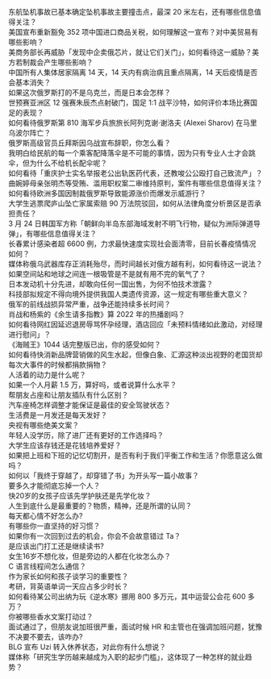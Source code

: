 东航坠机事故已基本确定坠机事故主要撞击点，最深 20 米左右，还有哪些信息值得关注？  
美国宣布重新豁免 352 项中国进口商品关税，如何理解这一宣布？对中美贸易有哪些影响？  
美商务部长再威胁「发现中企卖俄芯片，就让它们关门」，如何看待这一威胁？美方若制裁会产生哪些影响？  
中国所有人集体居家隔离 14 天，14 天内有病治病且重点隔离，14 天后疫情是否会基本消失？  
如果这次俄罗斯打的不是乌克兰，而是日本会怎样？  
世预赛亚洲区 12 强赛朱辰杰点射破门，国足 1:1 战平沙特，如何评价本场比赛国足的表现？  
如何看待俄罗斯第 810 海军步兵旅旅长阿列克谢·谢洛夫 (Alexei Sharov) 在马里乌波尔阵亡？  
俄罗斯高级官员丘拜斯因乌战宣布辞职，你怎么看？  
我明白给民航的每一个乘客配降落伞是不可能的事情，因为只有专业人士才会跳伞，但为什么不给机长配伞呢？  
如何看待「重庆护士实名举报老公出轨医药代表，还教唆公公殴打自己致流产」？  
曲婉婷母亲张明杰等受贿、滥用职权案二审维持原判，案件有哪些信息值得关注？  
如何看待欧洲多国因制裁俄罗斯导致能源涨价而爆发示威游行？  
大学生逃票爬庐山坠亡家属索赔 90 万法院驳回，如何从法律角度分析景区是否承担责任？  
3 月 24 日韩国军方称「朝鲜向半岛东部海域发射不明飞行物，疑似为洲际弹道导弹」，有哪些信息值得关注？  
长春累计感染者超 6600 例，力求最快速度实现社会面清零，目前长春疫情情况如何？  
媒体称俄乌武器库存正消耗殆尽，而时间越长对俄方越有利，如何看待这一说法？  
如果空间站和地球之间连一根吸管是不是就有用不完的氧气了？  
日本发动机十分先进，却敢向任何一国出售，为何不怕技术泄露？  
科技部拟规定不得向境外提供我国人类遗传资源，这一规定有哪些重大意义？  
俄军的前线战损异常严重，战争还能持续多长时间？  
肖战和杨紫的《余生请多指教》算 2022 年的热播剧吗？  
如何看待网红因延迟退房辱骂怀孕经理，酒店回应「未预料情绪如此激动，对经理进行慰问」？  
《海贼王》1044 话完整版已出，你的感受如何？  
如何看待快消新品牌营销做的风生水起，但像白象、汇源这种淡出视野的老国货却每次大事件的时候都捐款捐物？  
人活着的动力是什么呢？  
如果一个人月薪 1.5 万，算好吗，或者说算什么水平？  
帮朋友占座和让朋友插队有什么区别？  
汽车座椅怎样调整才能保证是最佳的安全驾驶状态？  
生活费是一月发还是每天发好？  
央视有哪些绝美文案？  
年轻人没学历，除了进厂还有更好的工作选择吗？  
大学生应该存钱还是花钱培养爱好？  
如果把上班和下班的记忆切割开，是否有利于我们平衡工作和生活？你愿意这么做吗？  
如何以「我终于穿越了，却穿错了书」为开头写一篇小故事？  
要多久才能彻底忘掉一个人？  
快20岁的女孩子应该先学护肤还是先学化妆？  
人生到底什么是最重要的？物质，精神，还是所谓的认同？  
每天都心情不好怎么办?  
有哪些你一直坚持的好习惯？  
如果你有一次回到过去的机会，你会不会故意错过 Ta？  
是应该出门打工还是继续读书?  
女生16岁不想化妆，但是旁边的人都在化妆怎么办？  
C 语言线程间怎么通信？  
作为家长如何和孩子谈学习的重要性？  
考研，背英语单词一天应占多少时长？  
如何看待某公司出纳为玩《逆水寒》挪用 800 多万元，其中运营公会花 600 多万？  
你被哪些香水文案打动过？  
面试通过了，但朋友说加班很严重，面试时候 HR 和主管也在强调加班问题，犹豫不决要不要去，该咋办?  
BLG 宣布 Uzi 转入休养状态，对此你有什么想说？  
媒体称「研究生学历越来越成为入职的起步门槛」，这体现了一种怎样的就业趋势？  
